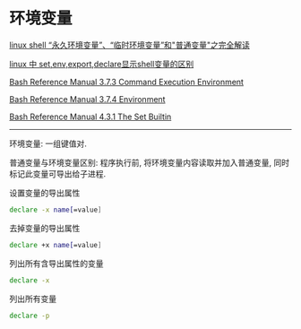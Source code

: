 # 环境变量

[linux shell “永久环境变量”、“临时环境变量”和"普通变量"之完全解读](http://blog.csdn.net/stpeace/article/details/45567977)

[linux 中 set,env,export,declare显示shell变量的区别](http://blog.csdn.net/yzsind/article/details/2393895)

[Bash Reference Manual 3.7.3 Command Execution Environment](https://www.gnu.org/software/bash/manual/bashref.html#Command-Execution-Environment)

[Bash Reference Manual 3.7.4 Environment](https://www.gnu.org/software/bash/manual/bashref.html#Environment)

[Bash Reference Manual 4.3.1 The Set Builtin](https://www.gnu.org/software/bash/manual/bashref.html#The-Set-Builtin)

---

环境变量: 一组键值对.

普通变量与环境变量区别: 程序执行前, 将环境变量内容读取并加入普通变量, 同时标记此变量可导出给子进程.

设置变量的导出属性

```bash
declare -x name[=value]
```

去掉变量的导出属性

```bash
declare +x name[=value]
```

列出所有含导出属性的变量

```bash
declare -x
```

列出所有变量

```bash
declare -p
```